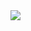 
<img src="https://capsule-render.vercel.app/api?type=waving&color=87ceeb&height=200&section=header&text=Yoon's%20Lab&fontSize=90" />
<!--
**SuOhYoon/SuOhYoon** is a ✨ _special_ ✨ repository because its `README.md` (this file) appears on your GitHub profile.

Here are some ideas to get you started:

- 🔭 I’m currently working on ...
- 🌱 I’m currently learning ...
- 👯 I’m looking to collaborate on ...
- 🤔 I’m looking for help with ...
- 💬 Ask me about ...
- 📫 How to reach me: ...
- 😄 Pronouns: ...
- ⚡ Fun fact: ...
-->
